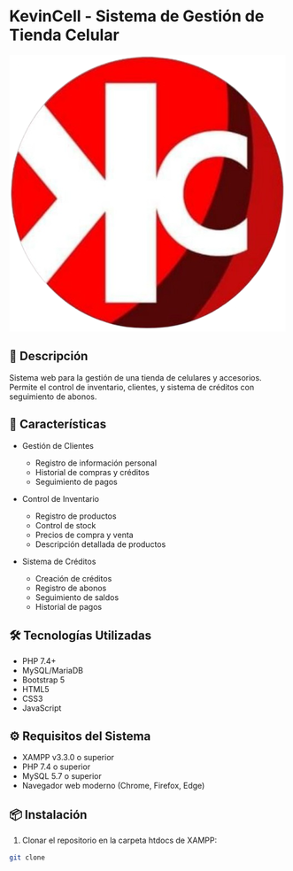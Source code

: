 # KevinCell - Sistema de Gestión de Tienda Celular

![KevinCell Logo](assets/img/logo.png)

## 📱 Descripción
Sistema web para la gestión de una tienda de celulares y accesorios. Permite el control de inventario, clientes, y sistema de créditos con seguimiento de abonos.

## 🚀 Características
- Gestión de Clientes
  - Registro de información personal
  - Historial de compras y créditos
  - Seguimiento de pagos

- Control de Inventario
  - Registro de productos
  - Control de stock
  - Precios de compra y venta
  - Descripción detallada de productos

- Sistema de Créditos
  - Creación de créditos
  - Registro de abonos
  - Seguimiento de saldos
  - Historial de pagos

## 🛠️ Tecnologías Utilizadas
- PHP 7.4+
- MySQL/MariaDB
- Bootstrap 5
- HTML5
- CSS3
- JavaScript

## ⚙️ Requisitos del Sistema
- XAMPP v3.3.0 o superior
- PHP 7.4 o superior
- MySQL 5.7 o superior
- Navegador web moderno (Chrome, Firefox, Edge)

## 📦 Instalación
1. Clonar el repositorio en la carpeta htdocs de XAMPP:
```bash
git clone 
